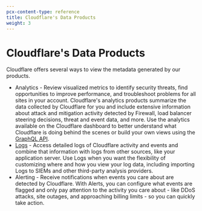 ```yaml
---
pcx-content-type: reference
title: Cloudflare's Data Products
weight: 3
---
```


# Cloudflare's Data Products

Cloudflare offers several ways to view the metadata generated by our products.

*   Analytics - Review visualized metrics to identify security threats, find opportunities to improve performance, and troubleshoot problems for all sites in your account. Cloudflare's analytics products summarize the data collected by Cloudflare for you and include extensive information about attack and mitigation activity detected by Firewall, load balancer steering decisions, threat and event data, and more. Use the analytics available on the Cloudflare dashboard to better understand what Cloudflare is doing behind the scenes or build your own views using the [GraphQL API](/analytics/graphql-api/).
*   [Logs](/logs/) - Access detailed logs of Cloudflare activity and events and combine that information with logs from other sources, like your application server. Use Logs when you want the flexibility of customizing where and how you view your log data, including importing Logs to SIEMs and other third-party analysis providers.
*   Alerting - Receive notifications when events you care about are detected by Cloudflare. With Alerts, you can configure what events are flagged and only pay attention to the activity you care about - like DDoS attacks, site outages, and approaching billing limits - so you can quickly take action.
